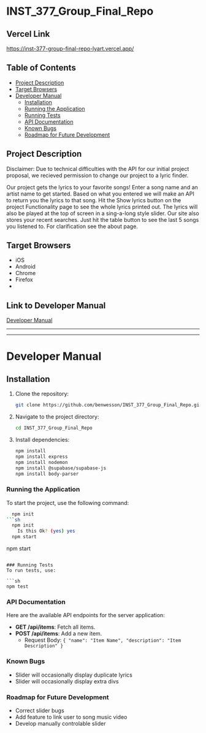 # INST_377_Group_Final_Repo

## Vercel Link
https://inst-377-group-final-repo-lyart.vercel.app/

## Table of Contents
- [Project Description](#project-description)
- [Target Browsers](#target-browsers)
- [Developer Manual](#developer-manual)
  - [Installation](#installation)
  - [Running the Application](#running-the-application)
  - [Running Tests](#running-tests)
  - [API Documentation](#api-documentation)
  - [Known Bugs](#known-bugs)
  - [Roadmap for Future Development](#roadmap-for-future-development)

## Project Description
Disclaimer: Due to technical difficulties with the API for our initial project proposal, we recieved permission to change our project to a lyric finder.

Our project gets the lyrics to your favorite songs! Enter a song name and an artist name to get started. Based on what you entered we will make an API to return you the lyrics to that song. Hit the Show lyrics button on the project Functionality page to see the whole lyrics printed out. The lyrics will also be played at the top of screen in a sing-a-long style slider. Our site also stores your recent searches. Just hit the table button to see the last 5 songs you listened to. For clarification see the about page.

## Target Browsers
- iOS
- Android
- Chrome
- Firefox
- 
## Link to Developer Manual
[Developer Manual](README.md)

---

---

# Developer Manual

## Installation
1. Clone the repository:
    ```bash
    git clone https://github.com/benwesson/INST_377_Group_Final_Repo.git
    ```
2. Navigate to the project directory:
    ```bash
    cd INST_377_Group_Final_Repo
    ```
3. Install dependencies:
    ```bash
    npm install
    npm install express
    npm install nodemon
    npm install @supabase/supabase-js
    npm install body-parser
    ```
### Running the Application
To start the project, use the following command:

```sh
  npm init
```sh
  npm init
    Is this Ok? (yes) yes
  npm start
```
  npm start
```

### Running Tests
To run tests, use:

```sh
npm test
```
### API Documentation
Here are the available API endpoints for the server application:

- **GET /api/items**: Fetch all items.
- **POST /api/items**: Add a new item.
  - Request Body: `{ "name": "Item Name", "description": "Item Description" }`

### Known Bugs
- Slider will occasionally display duplicate lyrics
- Slider will occasionally display extra divs

### Roadmap for Future Development
- Correct slider bugs
- Add feature to link user to song music video
- Develop manually controlable slider

